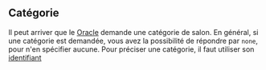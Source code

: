 ## Catégorie
Il peut arriver que le [Oracle](https://bit.ly/3NUdTvE) demande une catégorie de salon.
En général, si une catégorie est demandée, vous avez la possibilité de répondre par `none`, pour n'en spécifier aucune.
Pour préciser une catégorie, il faut utiliser son [identifiant](./id.md)